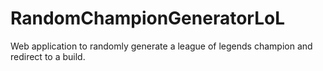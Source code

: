 # RandomChampionGeneratorLoL
Web application to randomly generate a league of legends champion and redirect to a build.
